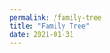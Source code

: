 ```yaml
---
permalink: /family-tree
title: "Family Tree"
date: 2021-01-31 
---
```


<div id="chart_div" style="width: 540%; height: 540%;"></div>

<script type="text/javascript" src="https://www.gstatic.com/charts/loader.js">
</script>
<script type="text/javascript">
      google.charts.load('current', {packages:["orgchart"]});
      google.charts.setOnLoadCallback(drawChart);

      function drawChart() {
        var data = new google.visualization.DataTable();
        data.addColumn('string', 'Name');
        data.addColumn('string', 'Descendent');
        data.addColumn('string', 'ToolTip');

        // For each orgchart box, provide the name, manager, and tooltip to show.
        data.addRows([
['Henry J Horney 1920-2001','','US'],
['Marion C Beringer 1920-2019','','US'],
['Phillip Lee Horney 1991-2963','Henry J Horney 1920-2001','US'],
['Edith Allene Barnes 1881-1936','Henry J Horney 1920-2001','US'],
['Joel T Horney 1849-1929','Phillip Lee Horney 1991-2963',''],
['Jennie Lawrence 1854-1912 XXX','Phillip Lee Horney 1991-2963',''],
['Henry Allan Barnes 1843-','Edith Allene Barnes 1881-1936',''],
['Laura C Sloats 1851-1918','Edith Allene Barnes 1881-1936',''],
['Charles Nikolas Beringer 1884-1944','Marion C Beringer 1920-2019',''],
['Cecilia Elizabeth Haas 1892-1985','Marion C Beringer 1920-2019',''],
['Nikolas Beringer 1856-1916','Charles Nikolas Beringer 1884-1944','France'],
['Catherina Frising 1859-1946','Charles Nikolas Beringer 1884-1944','Luxembourg'],
['Joseph J Haas 1863-1932','Cecilia Elizabeth Haas 1892-1985',''],
['Catherine Louen 1867-1947','Cecilia Elizabeth Haas 1892-1985',''],

['Phillip Horney 1808-1883','Joel T Horney 1849-1929',''],
['Dorcas McKee 1814-1899','Joel T Horney 1849-1929',''],
['Emmett Van Allen Barnes 1811-1895','Henry Allan Barnes 1843-',''],
['Harriet Nawell Baldwin 1815-1888','Henry Allan Barnes 1843-',''],
['Jean Beringer 1823-1873','Nikolas Beringer 1856-1916',''],
['Anne Muller 1828-1883','Nikolas Beringer 1856-1916',''],
['Clement Frising 1836-1908','Catherina Frising 1859-1946','Luxembourg'],
['Catharina Lucas 1836-1911','Catherina Frising 1859-1946','Luxembourg'],
['Valentine Haas','Joseph J Haas 1863-1932','Germany'],
['Michael Louen 1831-','Catherine Louen 1867-1947','Prussia, Germany'],
['Elizabeth Hessler 1839','Catherine Louen 1867-1947','Prussia, Germany'],

['Manlove Horney 1782-1832','Phillip Horney 1808-1883','North Carolina, US'],
['Lydia Smith 1782-1844','Phillip Horney 1808-1883','North Carolina, US'],
['William McKee 1782-1851','Dorcas McKee 1814-1899','Kentucky, US'],
['Cassandra Frakes 1782-1867','Dorcas McKee 1814-1899','Pennsylvania, US'],
['Henri Frising 1810-1895','Clement Frising 1836-1908','Folschette, Redange, Luxembourg'],
['Anna Maria Putz','Clement Frising 1836-1908','Roodt-les-Ell, Redange, Luxembourg'],
['Mathias Lucas 1803-1882','Catharina Lucas 1836-1911','Bettendorf, Diekirch, Luxembourg'],
['Catharina Bastendorf 1809-1887','Catharina Lucas 1836-1911','Fouhren, Vianden, Luxembourg'],
['Valentine Haas','Joseph J Haas 1863-1932','Germany'],

['Phillip Horney 1758-1820','Manlove Horney 1782-1832','Caroline, Maryland, British Colony'],
['Sarah Manlove 1756-1795 C','Manlove Horney 1782-1832','Caroline, Somerset, Maryland, British Colony'],
['Jeffrey Horney II 1720-1779 C','Phillip Horney 1758-1820','Talbot, Maryland, British Colony'],
['Deborah Baynard 1716-1792','Phillip Horney 1758-1820','Queen Annes, Maryland, British Colony'],
['William Manlove 1730-1804','Sarah Manlove 1756-1795 C','Kent, Delaware, US'],
['Hanna Robinson 1730-1786','Sarah Manlove 1756-1795 C','Kent, Delaware, US'],
['Alexander H Smith 1747-1828','Lydia Smith 1782-1844','Randolph, North Carolina, US'],
['Keziah Lamar 1754-1838','Lydia Smith 1782-1844','Prince George s, Maryland, US'],
['David Smith 1720-1787','Alexander H Smith 1747-1828','Richmond, Virginia, US'],
['Anne Bryant 1723-1805','Alexander H Smith 1747-1828','Farnham, Richmond, Virginia, US'],
['James Lamar Sr. 1724-1786','Keziah Lamar 1754-1838','Prince George s, Maryland, US'],
['Verlinda Osborne 1725-1760','Keziah Lamar 1754-1838','Prince George s, Maryland, US'],

['James M\'Kee 1756-1830','William McKee 1782-1851','Cumberland, Pennsylvania, US'],
['Agnes Dickson 1750-1793','William McKee 1782-1851','Franklin, Pennsylvania, US'],
['Hugh M\'Kee 1728-1795','James M\'Kee 1756-1830','Snyder, Pennsylvania, US'],
['Mary Nesbit 1732-1795','James M\'Kee 1756-1830','Franklin, Pennsylvania, US'],
['Andrew Dickson 1712-1783','Agnes Dickson 1750-1793','Tioga, Pennsylvania, US'],
['Agnes Hill 1711-1770','Agnes Dickson 1750-1793','Franklin, Pennsylvania, US'],
['Henry Frakes IV 1760-1801','Cassandra Frakes 1782-1867','Pennsylvania, British Colony'],
['Hannah Daugherty 1765-1814','Cassandra Frakes 1782-1867','Baltimore, Maryland, British Colony'],
['Henry Frigg Frakes III 1734-1801','Henry Frakes IV 1760-1801','Bedford, Pennsylvania, British Colony'],
['Eleanor Watkins 1740-1798','Henry Frakes IV 1760-1801','Greene, Pennsylvania, British Colony'],
['Hugh Daughergy 1740-1765','Hannah Daugherty 1765-1814','Virginia, British Colony'],
['Hannah Conahan 1745-','Hannah Daugherty 1765-1814','Ireland'],

['Jeffrey Horney I 1675-1738','Jeffrey Horney II 1720-1779 C','Talbot, Maryland, British Colony'],
['Elizabeth Harwood 1675-1737','Jeffrey Horney II 1720-1779 C','Talbot, Maryland, British Colony'],
['Geoffrey Horney 1640-1711','Jeffrey Horney I 1675-1738','Talbot, Maryland, British Colony'],
['Mrs Julianna Horney 1643-1717 XXX','Jeffrey Horney I 1675-1738','Talbot, Maryland, British Colony'],
['Peter Harwood 1633-1765 XXX','Elizabeth Harwood 1675-1737','Virginia, British Colony'],
['William Baynard 1684-1729','Deborah Baynard 1716-1792','Talbot, Maryland, British Colony'],
['Susannah Pardo 1695- XXX','Deborah Baynard 1716-1792','Maryland, British Colony'],
['John Baynard 1640-1705','William Baynard 1684-1729','Blagdon, Somerset, England'],
['Elizabeth Blackwell 1662-1691','William Baynard 1684-1729','Talbot, Maryland, British Colony'],

['Mark Manlove II 1701-1730 C','William Manlove 1730-1804','Delaware, British Colony'],
['Elizabeth Browne 1703-1748','William Manlove 1730-1804','Kent, Delaware, British Colony'],
['Mark Manlove 1677-1748','Mark Manlove II 1701-1730 C','Kent, Delaware, British Colony'],
['Margaret Hart 1679-1726','Mark Manlove II 1701-1730 C','Sussex, Delaware, British Colony'],
['Daniel Brown 1680-1725','Elizabeth Browne 1703-1748','Delaware, British Colony'],
['Elizabeth Pemberton 1680-1725','Elizabeth Browne 1703-1748','Sussex, Delaware, British Colony'],
['Daniel Robbison 1708-1765','Hanna Robinson 1730-1786','Kent, Delaware, British Colony'],
['Patience Willson 1710- XXX','Hanna Robinson 1730-1786','Kent, Delaware, British Colony'],
['George Robbison 1690-1733 XXX','Daniel Robbison 1708-1765','Kent, Delaware, British Colony'],
['Mary Walton XXX','Daniel Robbison 1708-1765',''],

['Daniel Browne 1640-1694 XXX','Daniel Brown 1680-1725','Delaware, British Colony'],
['Susanna Ver Planck 1642-1680 C','Daniel Brown 1680-1725','New York, British Colony'],
['Thoms Pemberton 1655-1705','Elizabeth Pemberton 1680-1725','London, England'],
['Elizabeth Mary Clarke 1670-1684','Elizabeth Pemberton 1680-1725','Dublin, Ireland'],
['Abraham Isaacsen VerPlanck 1606-1690','Susanna Ver Planck 1642-1680 C','Edam, North Holland, Netherlands'],
['Maria de la Vigne 1613-1670 C','Susanna Ver Planck 1642-1680 C','Nord-Pas-de-Calais, France'],
['Thomas Pemberton 1621-1670 XXX','Thoms Pemberton 1655-1705','Middlesex, England'],
['Elizabeth Bridekirk 1624-1665','Thoms Pemberton 1655-1705','Middlesex, England'],
['Roberti Bridekirke - XXX','Elizabeth Bridekirk 1624-1665',''],
['William Clarke 1650-1698 XXX','Elizabeth Mary Clarke 1670-1684','Dublin, Ireland'],
['Honour Vine 1642-1720','Elizabeth Mary Clarke 1670-1684','Dorset, England'],
['George Vine 1600- XXX','Honour Vine 1642-1720','Dorsetshire, England'],
['Mrs George Vine 1600- XXX','Honour Vine 1642-1720','Dorset, England'],

['Isaac Ver Planck 1578-1689 C','Abraham Isaacsen VerPlanck 1606-1690','Noord-Brabant, Netherlands'],
['Abagail Uytenbogart 1580-1690 XXX','Abraham Isaacsen VerPlanck 1606-1690','Noord-Brabant, Netherlands'],
['Guillaume Vigne 1586-1632','Maria de la Vigne 1613-1670 C','Nord-Pas-de-Calais, France'],
['Ariaentje A Cuvellier 1586-1655 C','Maria de la Vigne 1613-1670 C','Nord-Pas-de-Calais, France'],
['Petrus Anthoniesz Plancius 1552-1622','Isaac Ver Planck 1578-1689 C','Danoutre, Belgium'],
['Johanna Geubels 1558-1635','Isaac Ver Planck 1578-1689 C','Antwerpen, Belgium'],
['Jean de la Vigne 1550-1622 C','Guillaume Vigne 1586-1632','Nord-Pas-de-Calais, France'],
['Jeanne de les Perone 1560-1594 C','Guillaume Vigne 1586-1632','Nord-Pas-de-Calais, France'],
['Jean Joseph Cuvellier 1565-1599 C','Ariaentje A Cuvellier 1586-1655 C','Pas-de-Calais, France'],
['Madeline Guilbert 1566-1592','Ariaentje A Cuvellier 1586-1655 C','Nord-Pas-de-Calais, France'],

['Gerard Cuvellier 1536-1615','Jean Joseph Cuvellier 1565-1599 C','Nord-Pas-de-Calais, France'],
['Marie Catherine Mortelecque 1540-1593','Jean Joseph Cuvellier 1565-1599 C','Nord-Pas-de-Calais, France'],
['Maximillien Cuvellier 1546-1623','Madeline Guilbert 1566-1592','Nord-Pas-de-Calais, France'],
['Claire Morel 1547-1627','Madeline Guilbert 1566-1592','Nord, France'],
['Anselot Anselme Cuvelier 1505-1571','Gerard Cuvellier 1536-1615','Nord-Pas-de-Calais, France'],
['Claire Le Guillebert 1505-1550','Gerard Cuvellier 1536-1615','Nord-Pas-de-Calais, France'],
['Antoine Mortelescque 1520-1573','Marie Catherine Mortelecque 1540-1593','Nord-Pas-de-Calais, France'],
['Claire De La Saffe 1520-1590','Marie Catherine Mortelecque 1540-1593','Nord-Pas-de-Calais, France'],
['Antoine Cuvelier 1520-1571 (See Claire Le Guillebert 1505-1550) XXX','Maximillien Cuvellier 1546-1623','Nord-Pas-de-Calais, France'],
['Claire Le Guillebert 1505-1550','Maximillien Cuvellier 1546-1623','Nord-Pas-de-Calais, France'],
['Michel Morel 1520-1599 XXX','Claire Morel 1547-1627','Nord-Pas-de-Calais, France'],
['Jeanne Fresnet - XXX','Claire Morel 1547-1627',''],

['Jean Mortelecque 1490-','Antoine Mortelescque 1520-1573','Nord, Nord-Pas-de-Calais, France'],
['Jeanne Mortelette 1490-1560','Antoine Mortelescque 1520-1573','Nord, Nord-Pas-de-Calais, France'],
['Matthieu De La Saffre 1490-1560','Claire De La Saffe 1520-1590','Loire-Atlantique, Pays de la Loire, France'],
['Claire Carpentier 1490-1537 XXX','Claire De La Saffe 1520-1590',''],
['Mortelecque Mortelecque 1490- XXX','Jean Mortelecque 1490-','France'],
['Adrien Nicolas Drieux 1450-','Jeanne Mortelette 1490-1560','Nord, Nord-Pas-de-Calais, France'],
['Marie Swaertens 1450-1510 XXX','Jeanne Mortelette 1490-1560','France'],
['Denis De Le Saffre (De La Salle) 1465- XXX','Matthieu De La Saffre 1490-1560','Loire-Atlantique, Pays de la Loire, France'],
['Mrs Denis de la Saffre (De La Salle) XXX','Matthieu De La Saffre 1490-1560','Loire-Atlantique, Pays de la Loire, France'],

['Nicaise Drieux 1425-','Adrien Nicolas Drieux 1450-','Volckerinckhove, Nord, France'],
['Marguerite Feuts 1435- XXX','Adrien Nicolas Drieux 1450-',''],
['Remy I Drieux 1400-','Nicaise Drieux 1425-','Buysscheure, Nord, France'],
['Catherine Van Vlaenden 1405- XXX','Nicaise Drieux 1425-',''],
['Jacques Drieux 1375-1436 XXX','Remy I Drieux 1400-','Buysscheure, Nord, France'],
['Catherine Van Steenbeke 1375-1428 XXX','Remy I Drieux 1400-','Buysscheure, Nord, France'],

['Gerard Cuvelier 1470-1553','Anselot Anselme Cuvelier 1505-1571','Nord-Pas-de-Calais, France'],
['Mrs Cuvelier 1480-1548 XXX','Anselot Anselme Cuvelier 1505-1571','Violaines, Nord-Pas-de-Calais, France'],
['Edmond Leguillebert 1475-1548','Claire Le Guillebert 1505-1550','La Bassee, Nord-Pas-de-Calais, France'],
['Madame Doyle 1473-1555 XXX','Claire Le Guillebert 1505-1550','France'],
['Pierard Le Cuvelier 1430-','Gerard Cuvelier 1470-1553','Nord, France'],
['Jeanne Lepers 1430-1500 XXX','Gerard Cuvelier 1470-1553','Nord, France'],
['Nicolas Le Guillbert 1440-1497','Edmond Leguillebert 1475-1548','Nord, France'],
['Madame LeGuillebert 1450- XXX','Edmond Leguillebert 1475-1548','France'],

['Gerard Le Guillebert 1415-1440 XXX','Nicolas Le Guillbert 1440-1497','Nord, France'],
['Watiez Le Cuvelier 1405 -','Pierard Le Cuvelier 1430-',''],
['Alissandra -1449 XXX','Pierard Le Cuvelier 1430-',''],
['Guillaume DeLobel Le Cuvelier 1350-1426','Watiez Le Cuvelier 1405 -','Nord, Nord-Pas-de-Calais, France'],
['Jehan Hanet Delobel 1325-1349','Guillaume DeLobel Le Cuvelier 1350-1426','Wasquehal, Nord, Nord-Pas-de-Calais, France'],
['Jean Hanet Delobel 1300-1349 XXX','Jehan Hanet Delobel 1325-1349','Wasquehal, Nord, Nord-Pas-de-Calais, France'],

['Jean De La Vigne 1530- XXX','Jean de la Vigne 1550-1622 C','Nord-Pas-de-Calais, France'],
['Anne Marie Eugenie Cocher 1530-1582 XXX','Jean de la Vigne 1550-1622 C','Nord-Pas-de-Calais, France'],
['Nicolas Petitiau Jr 1530-','Jeanne de les Perone 1560-1594 C','France'],
['Anne Henry 1542-1582','Jeanne de les Perone 1560-1594 C','Nord-Pas-de-Calais, France'],
['Nicolas Petitiau Sr 1510-','Nicolas Petitiau Jr 1530-','Valenciennes, France'],
['Anna M Williams 1515-1564 XXX','Nicolas Petitiau Jr 1530-','France'],
['Henri Henry 1519-1557 XXX','Anne Henry 1542-1582','Bretagne, France'],
['Jeanne Artur 1524-1550 XXX','Anne Henry 1542-1582','Aquitaine, France'],

['m Henri Theadore Pety Petitiau 1480-','Nicolas Petitiau Sr 1510-','France'],
['m Claire 1490- XXX','Nicolas Petitiau Sr 1510-','France'],
['Theodore Petit -','m Henri Theadore Pety Petitiau 1480-',''],
['Jean Louis Romain Petit - XXX','Theodore Petit -',''],
['Catherine Mignard - XXX','Theodore Petit -',''],

['Anthony Platevoet 1520-1622 XXX','Petrus Anthoniesz Plancius 1552-1622','Vlaanderen Belgie'],
['Jenneken van der Eijnden 1519-1585 XXX','Petrus Anthoniesz Plancius 1552-1622',''],
['Francois Geubels 1520-1581','Johanna Geubels 1558-1635','Vlaanderen, Belgie'],
['Magdalena Pasteaux 1540-1587','Johanna Geubels 1558-1635',''],
['Peter Goebels 1470-1534 XXX','Francois Geubels 1520-1581','Vlaanderen, Belgie'],
['Lijsbeth Kegels 1488-1548 XXX','Francois Geubels 1520-1581',''],
['Erasmus Pasteaux 1508-1575','Magdalena Pasteaux 1540-1587',''],
['Johanna Chalet 1515-1575','Magdalena Pasteaux 1540-1587',''],
['Claus Pesteaux 1478-1524 XXX','Erasmus Pasteaux 1508-1575',''],
['Lenaerde Chalet 1477-1554 XXX','Johanna Chalet 1515-1575',''],
['Maria Mons 1487- XXX','Johanna Chalet 1515-1575',''],

['William Smith 1697-1743','David Smith 1720-1787','Wrightstown, Bucks, Pennsylvania, British Colony'],
['Mary Ruddle','David Smith 1720-1787',''],
['Robert Smith 1675-1738','William Smith 1697-1743','Glastonbury, Somerset, England'],
['John Bryan 1694-1736','Anne Bryant 1723-1805','Richmond, Virginia, British Colony'],
['Anne \'Anna\' Millikan 1700-1785','Anne Bryant 1723-1805','Bergen, New Jersey, British Colony'],
['Thomas Bryant Sr 1669-1717','John Bryan 1694-1736','Virginia, British Colony'],
['Eleanor 1669-1719','John Bryan 1694-1736','Rappahannock, Virginia, British Colony'],

['Thomas Lamar II 1670-1749','James Lamar Sr. 1724-1786','Prince George\'s, Maryland, British Colony'],
['Martha Blanford 1682-1755','James Lamar Sr. 1724-1786','Prince George Co, Maryland, British Colony'],
['Thomas Lamar 1641-1714','Thomas Lamar II 1670-1749','Anjoy, Isere, Rhone-Alpes, France'],
['Mary Ann Pottinger 1639-1716','Thomas Lamar II 1670-1749','Calvert, Maryland, British Colony'],
['Thomas J Blandford 1648-1698','Martha Blanford 1682-1755','Dorset, England'],
['Tabitha Wright 1647-1701','Martha Blanford 1682-1755','Calvert, Cecil, Maryland, British Colony'],
['Richard Osborne 1675-','Verlinda Osborne 1725-1760','Prince George\'s, Maryland, British Colony'],
['Frances Cooke 1709-1769','Verlinda Osborne 1725-1760','Maryland, British Colony'],

['Thomas M\'Kee Farmer and Indian Trader 1688-','Hugh M\'Kee 1728-1795','Antrim, Ireland'],
['Mary Raised by Shawnees 1705-','Hugh M\'Kee 1728-1795','Virginia, British Colony'],
['Alexander M\'Kee 1668-1740','Thomas M\'Kee Farmer and Indian Trader 1688-','Country Antrim, Ireland'],
['Mrs Alexander M\'Kee 1672-','Thomas M\'Kee Farmer and Indian Trader 1688-','Country Antrim, Ireland'],
['Thomas Nesbit','Mary Nesbit 1732-1795',''],
['Jean Nesbit','Mary Nesbit 1732-1795',''],

['George Dickson 1690-1783','Andrew Dickson 1712-1783','Edinburgh, Midlothian, Scotland'],
['Janette Elder 1690-','Andrew Dickson 1712-1783','Scotland'],
['John Dickson 1654-','George Dickson 1690-1783','Edinburgh, Midlothian, Scotland'],
['Jean Robertsone 1654-','George Dickson 1690-1783','Dunfermline, Fife, Scotland'],
['Alexander Hill 1689-','Agnes Hill 1711-1770',''],
['Margaret Mitchell 1689-1746','Agnes Hill 1711-1770','Dunfermline, Fife, Scotland'],
['David Waugh 1655-','Alexander Hill 1689-','Dysart, Fife, Scotland'],
['Isobell Williamson 1640-','Alexander Hill 1689-','Dysart, Fife, Scotland'],
['Thomas Mitchell 1660-','Margaret Mitchell 1689-1746',''],
['Marion Mudie 1664-','Margaret Mitchell 1689-1746',''],

['Henry Friggs Frakes II 1693-1784','Henry Frigg Frakes III 1734-1801','Somerset, Montgomery, Maryland, British Colony'],
['Sarah 1706-','Henry Frigg Frakes III 1734-1801','Potomac River Valley, Maryland, British Colony'],
['Henry Friggs Frakes I 1665-1716','Henry Friggs Frakes II 1693-1784','Somerset, Montgomery, Maryland, British Colony'],
['Mary Robinson-Nobles 1676-1723','Henry Friggs Frakes II 1693-1784','Somerset, Montgomery, Maryland, British Colony'],
['Evan Watkins Sr 1710-1765','Eleanor Watkins 1740-1798','Prince Edward, Virginia, British Colony'],
['Mary Catherine Webb 1710-1764','Eleanor Watkins 1740-1798','Uley, Gloucestershire, England'],
['Peter James Watkins 1689-1745','Evan Watkins Sr 1710-1765','Talbot, Maryland, British Colony'],
['Mary Griffith 1689-1745','Evan Watkins Sr 1710-1765','New Castle, Delaware, British Colony'],
['John Webb 1686-','Mary Catherine Webb 1710-1764','Uley, Gloucestershire, England'],
['Alice Howell 1678-','Mary Catherine Webb 1710-1764','Uley, Gloucestershire, England'],

['Godfrey Horne 1595-1660','Geoffrey Horney 1640-1711','Kirkburton, Yorkshire, England'],
['Ellen Boothroyd 1598-1652','Geoffrey Horney 1640-1711','Kirkburton, Yorkshire, England'],
['Richardus Horne 1560-1617','Godfrey Horne 1595-1660','Kirkburton, Yorkshire, England'],
['Anne Heptonstall 1563- XXX','Godfrey Horne 1595-1660','Nether, York, England'],
['Henry Boothroyd 1570- XXX','Ellen Boothroyd 1598-1652','Kirkburton, Yorkshire, England'],

['Thomas Baynard 1613-1691','John Baynard 1640-1705','Blagdon Manor, Somersetshire, England'],
['Mary Bennett 1606-1673','John Baynard 1640-1705','Northamptonshire, England'],
['Thomas Baynard 1587-1652','Thomas Baynard 1613-1691','Blagdon Manor, Somersetshire, England'],
['Martha Prickman 1587-1683','Thomas Baynard 1613-1691','Somerset, England'],
['Thomas Bennett 1600-','Mary Bennett 1606-1673','Somersetshire, England'],
['Alice Pearce Sneale 1600-1647','Mary Bennett 1606-1673',''],
['Capt. John Blackwell Sr 1646-1688','Elizabeth Blackwell 1662-1691','Barnstable Massachusetts Bay, British Colony'],
['Sarah Warren 1649-1690','Elizabeth Blackwell 1662-1691','Plymouth, Massachusetts Bay, British Colony'],
['Michael Blackwell 1616-1710','Capt. John Blackwell Sr 1646-1688','Norfolk, England'],
['Unknown 1622-1709','Capt. John Blackwell Sr 1646-1688',''],
['Nathaniel Warren 1625-1667','Sarah Warren 1649-1690','Plymouth, Massachusetts Bay, British Colony'],
['Sarah Walker 1622-1700 (WIP) C?','Sarah Warren 1649-1690','Southwark, Surrey, England'],

['Robert Horne 1535- XXX','Richardus Horne 1560-1617','Kirkburton, Yorkshire, England'],
['Franciscae 1544- XXX','Richardus Horne 1560-1617','England'],

['Henry Baynard 1562-1621','Thomas Baynard 1587-1652','Cullerne, Wilts, England'],
['Anne Hobbes 1570-1639','Thomas Baynard 1587-1652','Blagdon, Somerset, England'],
['Thomas Baynard 1530-1608','Henry Baynard 1562-1621','Lackham House, Lacock, Wiltshire, England'],
['Elizabeth Barnes 1534-','Henry Baynard 1562-1621','St Mary, Wanstraw, Somerset, England'],
['Thomas Hobbes 1540-','Anne Hobbes 1570-1639','Stogursey, Somerset, England'],
['Elizabeth Webber','Anne Hobbes 1570-1639','Brompton Ralph, Somerset, England'],
['Richard Prickman 1588- XXX','Martha Prickman 1587-1683','Blagdon, Somerset, England'],
['Mrs Richard Prickman 1592- XXX','Martha Prickman 1587-1683','Blagdon, Somerset, England'],


['Richard Warren -1628','Nathaniel Warren 1625-1667','England <a href="https://en.wikipedia.org/wiki/Richard_Warren">Mayflower</a>'],
['Elizabeth Walker 1583-1673 C','Nathaniel Warren 1625-1667','Hertfordshire, England'],
['Christopher Warren 1546-1587','Richard Warren -1628','Cornwall, England'],
['Alice Webb 1559-1586','Richard Warren -1628','Devon, England'],
['Augustine Walker 1550-1614 XXX','Elizabeth Walker 1583-1673 C','Hertfordshire, England'],
['Elizabeth 1551-1614 XXX','Elizabeth Walker 1583-1673 C','Hertfordshire, England'],

['Robert Baynard 1500-1537','Thomas Baynard 1530-1608','Wiltshire, England'],
['Ann Blake 1496-','Thomas Baynard 1530-1608','Wiltshire, England'],
['Philip Baynard 1471-1522','Robert Baynard 1500-1537','Wiltshire, England'],
['Jane Stukeley 1483-1513','Robert Baynard 1500-1537','Devon, England'],
['Robert Blake 1436-1515','Ann Blake 1496-','Wiltshire, England'],
['Margaret Englefield 1440-1500','Ann Blake 1496-','Wiltshire, England'],
['George Barnes 1510- XXX','Elizabeth Barnes 1534-','Berks, England'],
['Mrs. George Barnes 1514- XXX','Elizabeth Barnes 1534-','Berks, England'],

['Michael Blackwell 1600-1700','Michael Blackwell 1616-1710','England'],
['Unknown 1600-1700','Michael Blackwell 1616-1710','Yorkshire, England'],

['William De Warren 1532-1559','Christopher Warren 1546-1587','Devon, England'],
['Ann Margaret Mable 1525-1562 C','Christopher Warren 1546-1587','Cornwall, England'],
['Thomas John Richmond 1529-1560','Alice Webb 1559-1586','Devon, England'],
['Edetha Marie Calne Grene 1519-1609','Alice Webb 1559-1586','Wiltshire, England'],
['Christopher Warren 1476-1531','William De Warren 1532-1559','Cheshire, England'],
['Lady Margaret Jane Leigh 1518-1575','William De Warren 1532-1559','Lancashire, England'],
['Thomas Mable 1489-1581','Ann Margaret Mable 1525-1562 C','Cornwall, England'],
['Mrs. Thomas Mable 1505- XXX','Ann Margaret Mable 1525-1562 C','Cornwall, England'],
['Mr Mable 1494- XXX','Thomas Mable 1489-1581','Cornwall, England'],
['Mrs Mable 1498- XXX','Thomas Mable 1489-1581','Cornwall, England'],

['John Warren 1459-1522','Christopher Warren 1476-1531','Devon, England'],
['Eleanor Gerard 1467-1561','Christopher Warren 1476-1531','Devon, England'],
['Sir Peter Piers Leigh 1442-1527','Lady Margaret Jane Leigh 1518-1575','Cheshire, England'],
['Lady Margery Radclyffe 1461-1528','Lady Margaret Jane Leigh 1518-1575','Lancashire, England'],
['Lawrence de Warren 1435-1474','John Warren 1459-1522','England'],
['Mrs Lawrence Warren 1425-1475 XXX','John Warren 1459-1522','Cheshire, England'],
['Gerard 1544- XXX','Eleanor Gerard 1467-1561','Dorset, England'],
['Mrs. Gerard 1544- XXX','Eleanor Gerard 1467-1561','Dorset, England'],
['Peter Piers de Leigh 1389-1422 XXX','Sir Peter Piers Leigh 1442-1527','Cheshire, England'],
['Margaret Danvers 1348-1428 XXX','Sir Peter Piers Leigh 1442-1527','Cheshire, England'],
['Sir John Radcliffe 1414-1485','Lady Margery Radclyffe 1461-1528','Lancashire, England'],
['Isabel Tyldesley 1433-1513','Lady Margery Radclyffe 1461-1528','Lancashire, England'],

['John de Warren 1407-1459','Lawrence de Warren 1435-1474','Cheshire, England'],
['Isabel Margaret Stanley 1414-1431','Lawrence de Warren 1435-1474','Cheshire, England'],
['Sir Lawrence de Warren of Poynton 1394-1444','John de Warren 1407-1459','Cheshire, England'],
['Margaret Bulkeley 1384-1440','John de Warren 1407-1459','Cheshire, England'],
['John Stanley 1385- XXX','Isabel Margaret Stanley 1414-1431',''],

['Sir Nicholas De Warren Baron 1371-1413','Sir Lawrence de Warren of Poynton 1394-1444','Cheshire, England'],
['Lady Agnes de Wynnington 1373-1417','Sir Lawrence de Warren of Poynton 1394-1444','Cheshire, England'],
['Richard Bulkeley 1369-1391','Margaret Bulkeley 1384-1440','Cheshire, England'],
['Margery Venables -1390','Margaret Bulkeley 1384-1440','Hertfordshire, England'],
['','',''],
['','',''],
['','',''],
['','',''],
['','',''],
['','',''],
['','',''],
['','',''],

['Sir John Radcliffe II 1378-1442','Sir John Radcliffe 1414-1485','Lancashire, England'],
['Clementina Standish 1376-1442','Sir John Radcliffe 1414-1485','Lancashire, England'],
['Hugh Tyldesley 1405-1435','Isabel Tyldesley 1433-1513','Lancashire, England'],
['Margaret Worsley 1400-1468 XXX','Isabel Tyldesley 1433-1513','Lancashire, England'],
['Sir John Radcliffe I of Ordsall 1356-1422','Sir John Radcliffe II 1378-1442','Lancashire, England'],
['Margaret Trafford 1360-1434','Sir John Radcliffe II 1378-1442','Lancashire, England'],
['Sir John de Ashton II 1344-1403','Clementina Standish 1376-1442','Lancashire, England'],
['Anne Standish 1348-1405','Clementina Standish 1376-1442','Lancashire, England'],
['hugh Tyldesley 1370-1434','Hugh Tyldesley 1405-1435','Lancashire, England'],
['Cecilia de Ashton 1372-1430 XXX','Hugh Tyldesley 1405-1435','Lancashire, England'],

['Robert Baynard 1430-1501','Philip Baynard 1471-1522','Wiltshire, England'],
['Elizabeth Ludlow 1430-','Philip Baynard 1471-1522','Wiltshire, England'],
['Margaret Abarow 1414-1440','Robert Baynard 1430-1501','Wiltshire, England'],
['Philip Baynard 1410-','Robert Baynard 1430-1501','Wiltshire, England'],
['John Ludlow 1425-1487','Elizabeth Ludlow 1430-','Wiltshire, England'],
['Lora Ryngewood 1435-1500','Elizabeth Ludlow 1430-','Wiltshire, England'],
['Nicholas Stucley 1451-1488','Jane Stukeley 1483-1513','Devon, England'],
['Thomasine Cockworthy 1451-1477','Jane Stukeley 1483-1513','Devon, England'],
['Sir Hugh Stucley 1398-1448','Nicholas Stucley 1451-1488','Sussex, England'],
['Katherine de Affeton 1414-1467','Nicholas Stucley 1451-1488','Devon, England'],
['Sir John Cockworthy, of Yarnscombe 1400-1467','Thomasine Cockworthy 1451-1477','Devon, England'],
['Agnes de Beaumont 1395-1463','Thomasine Cockworthy 1451-1477','Yorkshire, England'],

['Robert Banyard 1380-1437','Philip Baynard 1410-','Wiltshire, England'],
['Joyce Brown 1383-1410 XXX','Philip Baynard 1410-','Suffolk, England'],
['Philip Baynard 1350-1415','Robert Banyard 1380-1437','England'],
['John Abarow 1390-1414 XXX','Margaret Abarow 1414-1440','England'],
['Elizabeth Danvers 1390-1414 XXX','Margaret Abarow 1414-1440','England'],

['Edmond Baynard 1330- XXX','Philip Baynard 1350-1415','Essex, England'],
['Elinora Blewet 1324- XXX','Philip Baynard 1350-1415','Wiltshire, England'],
['John Blewet 1294- XXX','Elinora Blewet 1324- XXX','Wiltshire, England'],

['William Manlove 1652-1694 C','Mark Manlove 1677-1748','Shropshire, England'],
['Alice Robbins 1656- C','Mark Manlove 1677-1748','England'],
['Mark Manlove Jr. 1613-1666','William Manlove 1652-1694 C','Shropshire, England'],
['Hannah Williams 1617-1658 XXX','William Manlove 1652-1694 C','Shropshire, England'],
['Samuel Robbins 1635-1663','Alice Robbins 1656- C','Northampton, Virginia, British Colony'],
['Mrs. Mary Robbins 1633- XXX','Alice Robbins 1656- C','Northampton, Virginia, British Colony'],
['Robert Hart 1650-1685','Margaret Hart 1679-1726','Scotland'],
['Margaret Cordray 1655-1726 C','Margaret Hart 1679-1726','Delaware, British Colony'],
['Robert Hart 1630-1685 XXX','Robert Hart 1650-1685','Scotland'],
['Joan Latten 1630-1685 XXX','Robert Hart 1650-1685','Virginia, British Colony'],
['Josias Cowdrey 1649-1679','Margaret Cordray 1655-1726 C','Virginia, British Colony'],

['Sampson Robins 1607- XXX','Samuel Robbins 1635-1663','Virginia, British Colony'],
['Mrs. Alice Robins 1610-1686 XXX','Samuel Robbins 1635-1663','Northampton, Virginia, British Colony'],

['William Manlove 1585-1619','Mark Manlove Jr. 1613-1666','Shropshire, England'],
['Lady Alice Robins 1577-1619','Mark Manlove Jr. 1613-1666','Shropshire, England'],
['Thomas Manlove 1550-1609','William Manlove 1585-1619','Shropshire, England'],
['Lady Magdalen Wyke 1554-1615','William Manlove 1585-1619','Shropshire, England'],
['Robert Robins 1540-1603 XXX','Lady Alice Robins 1577-1619','England'],
['Joanna Cox 1542-1626','Lady Alice Robins 1577-1619','Cambridgeshire, England'],

['Sir William of Aston Manlove 1525-1608','Thomas Manlove 1550-1609','Shropshire, England'],
['Alice Aston 1530-1608 XXX','Thomas Manlove 1550-1609','Shropshire, England'],
['John of Shropshire Manlove 1504-1560 XXX','Sir William of Aston Manlove 1525-1608','England'],
['Lady Angus Ann Countess of Manlove of Shropshire 1505-1558 XXX','Sir William of Aston Manlove 1525-1608','Shropshire, England'],
['William Wyke 1530- XXX','Lady Magdalen Wyke 1554-1615','Shropshire, England'],
['Mrs. William Wyke 1534- XXX','Lady Magdalen Wyke 1554-1615','Shropshire, England'],

['Benjamin Cordrey 1619-1684','Josias Cowdrey 1649-1679','Middlesex, England'],
['Frances Robbins 1619-1699 XXX','Josias Cowdrey 1649-1679','Middlesex, England'],
['John Cordrey 1573-1622','Benjamin Cordrey 1619-1684','Wiltshire, England'],
['Cordrey Hart -1621 XXX','Benjamin Cordrey 1619-1684','London, England'],

['John Corderoy 1553-1612','John Cordrey 1573-1622','Wiltshire, England'], 
['Mrs John Cordray 1553- XXX','John Cordrey 1573-1622','Wiltshire, England'],
['Thomas Cordray III 1520-1582','John Corderoy 1553-1612','Wiltshire, England'],
['Jane Morris 1510-1598 XXX','John Corderoy 1553-1612','Berkshire, England'],

['Thomas Cordray II 1493-1546','Thomas Cordray III 1520-1582','Wiltshire, England'],
['Joan Seymore 1475-1550 XXX','Thomas Cordray III 1520-1582','Hampshire, England'],
['Sir Thomas Cordery 1468-1511 C','Thomas Cordray II 1493-1546','Wiltshire, England'],
['Lady Jane Gray 1465-1510','Thomas Cordray II 1493-1546','Somerset, England'],
['Henry Grey 1403- XXX','Lady Jane Gray 1465-151',''],
['Unknown Wife of Henry Grey - XXX','Lady Jane Gray 1465-151',''],

['Ralph Cordray 1446-1485','Sir Thomas Cordery 1468-1511 C','Wiltshire, England'],
['Edith Lusteshull - XXX','Sir Thomas Cordery 1468-1511 C',''],
['Walter Cordray 1420-1451','Ralph Cordray 1446-1485','Wiltshire, England'],
['Mrs. Walter Cordray, 1st wife XXX','Ralph Cordray 1446-1485','England'],

['John Cordray, II 1391-1411','Walter Cordray 1420-1451',''],
['Mrs John Cordery 1320- XXX','Walter Cordray 1420-1451',''],
['John Cordray, I 1336-1393','John Cordray, II 1391-1411','Wiltshire, England'],
['Unknown Loveraz 1370-1393 C','John Cordray, II 1391-1411',''],

['Richard Corderay III 1302-1316','John Cordray, I 1336-1393','Wiltshire, England'],
['Richard Cordray II 1287-1309','Richard Corderay III 1302-1316','Wiltshire, England'],
['Stephen Loveraz 1355-','Unknown Loveraz 1370-1393 C',''],
['Alice Portsea 1355- XXX','Unknown Loveraz 1370-1393 C',''],
['Walter Loveraz - ','Stephen Loveraz 1355-',''],
['Loveraz -','Walter Loveraz - ',''],
['Tom Loveraz 1200- XXX','Loveraz -',''],

['Richard Cordray I 1190-1240','Richard Cordray II 1287-1309','Isle of Wight, England'],
['Warham - XXX','Richard Cordray II 1287-1309',''],
['Roger Corderay II','Richard Cordray I 1190-1240',''],
['Clitheroe - ','Richard Cordray I 1190-1240',''],
['Tom Clitheroe XXX','Clitheroe - ',''],
['Roger Corderay I','Roger Corderay II',''],
['Peter de Birkin FitzAsculf 1117-1143','Roger Corderay I','Yorkshire, England'],
['Emma de Lascelles 1110-1165','Roger Corderay I','Yorkshire, England'],

['Essulf fitz Ulf of Thornhill 1100-1154','Peter de Birkin FitzAsculf 1117-1143','Yorkshire, England'],
['Maud (Bailey) de Thornhill 1096-1200 XXX','Peter de Birkin FitzAsculf 1117-1143','Yorkshire, England'],
['Simon de Lascelles 1070-1166 XXX','Emma de Lascelles 1110-1165','Yorks, England'],
['Agnes Otteringham 1074-','Emma de Lascelles 1110-1165','Yorkshire, England'],
['Ulf fitz Gamel of Thornhill 1075-1166','Essulf fitz Ulf of Thornhill 1100-1154','yorkshire, England'],
['Mrs Ulf Fitzgamel - XXX','Essulf fitz Ulf of Thornhill 1100-1154',''],
['Richard de Otteringham 1050- XXX','Agnes Otteringham 1074-','Yorkshire, England'],

['Gamel fitz Gerneber of Thornhill 1050-1087','Ulf fitz Gamel of Thornhill 1075-1166','Yorkshire, England'],
['Fouque De Aulney II 1025-1072','Gamel fitz Gerneber of Thornhill 1050-1087','Basse-Normandie, France'],
['Albreda 1050-1072 XXX','Gamel fitz Gerneber of Thornhill 1050-1087','Normandy, France'],
['Frances Barney 1008-1060 XXX','Fouque De Aulney II 1025-1072','Basse-Normandie, France'],


['','',''],
['','',''],
['','',''],
['','',''],
['','',''],
['','','']
        ]);

        // Create the chart.
        var chart = new google.visualization.OrgChart(document.getElementById('chart_div'));
        // Draw the chart, setting the allowHtml option to true for the tooltips.
        chart.draw(data, {'allowHtml':true,'allowCollapse':true});
      }
</script>
